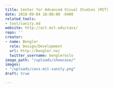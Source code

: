 ```yaml
---
title: Center for Advanced Visual Studies (MIT)
date: 2018-09-04 18:00:00 -0400
related_tools:
- tool/sanity.md
website: http://act.mit.edu/cavs/
repo: ''
creator:
- name: Bengler
  role: Design/Development
  url: http://bengler.no/
  twitter_username: bengleroslo
image_path: "/uploads/showcase/"
images:
- "/uploads/cavs-mit-sanity.png"
draft: true

---
```

